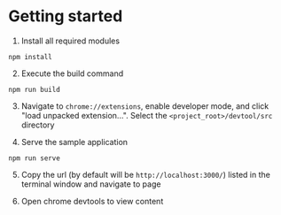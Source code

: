 # Getting started

1. Install all required modules

`npm install`

2. Execute the build command 

`npm run build`

3. Navigate to `chrome://extensions`, enable developer mode, and click "load unpacked extension...". Select the `<project_root>/devtool/src` directory

4. Serve the sample application

`npm run serve`

5. Copy the url (by default will be `http://localhost:3000/`) listed in the terminal window and navigate to page

6. Open chrome devtools to view content

